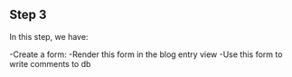 <h2>Step 3</h2>

In this step, we have:

-Create a form:
-Render this form in the blog entry view
-Use this form to write comments to db

